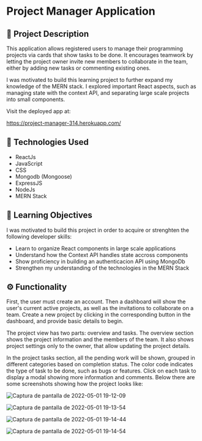 # Project Manager Application

## 📃 Project Description
This application allows registered users to manage their programming projects via cards that show tasks to be done. It encourages teamwork by letting the project owner invite new members to collaborate in the team, either by adding new tasks or commenting existing ones.

I was motivated to build this learning project to further expand my knowledge of the MERN stack. I explored important React aspects, such as managing state with the context API, and separating large scale projects into small components.

Visit the deployed app at:

https://project-manager-314.herokuapp.com/


## 🤖 Technologies Used
- ReactJs
- JavaScript
- CSS
- Mongodb (Mongoose)
- ExpressJS
- NodeJs
- MERN Stack

## 🎯 Learning Objectives 

I was motivated to build this project in order to acquire or strenghten the following developer skills:

- Learn to organize React components in large scale applications
- Understand how the Context API handles state accross components
- Show proficiency in building an authenticacion API using MongoDb
- Strengthen my understanding of the technologies in the MERN Stack

## ⚙️ Functionality

First, the user must create an account. Then a dashboard will show the user's current active projects, as well as the invitations to collaborate on a team. Create a new project by clicking in the corresponding button in the dashboard, and provide basic details to begin. 

The project view has two parts: overview and tasks. The overview section shows the project information and the members of the team. It also shows project settings only to the owner, that allow updating the project details.

In the project tasks section, all the pending work will be shown, grouped in different categories based on completion status. The color code indicates the type of task to be done, such as bugs or features. Click on each task to display a modal showing more information and comments. Below there are some screenshots showing how the project looks like:

![Captura de pantalla de 2022-05-01 19-12-09](https://user-images.githubusercontent.com/75866274/166170621-40959f6d-8388-41e2-9351-a350462ea357.png)

![Captura de pantalla de 2022-05-01 19-13-54](https://user-images.githubusercontent.com/75866274/166170627-c946851a-42e9-40a7-abea-2a5fd6dd23c5.png)

![Captura de pantalla de 2022-05-01 19-14-44](https://user-images.githubusercontent.com/75866274/166170630-48a527ee-9375-4ef2-a19d-c24e85014a81.png)

![Captura de pantalla de 2022-05-01 19-14-54](https://user-images.githubusercontent.com/75866274/166170633-2a0e4437-eb5c-4b74-852d-54943ec88525.png)



